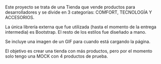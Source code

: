 Este proyecto se trata de una Tienda que vende productos para desarrolladores y
se divide en 3 categorías: COMFORT, TECNOLOGÍA Y ACCESORIOS.

La única librería externa que fue utilizada (hasta el momento de la entrega
intermedia) es Bootstrap. El resto de los estilos fue diseñado a mano.

Se incluye una imagen de un GIF para cuando está cargando la página.

El objetivo es crear una tienda con más productos, pero por el momento
solo tengo una MOCK con 4 productos de prueba.
